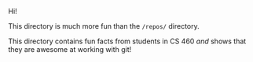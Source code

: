 Hi!

This directory is much more fun than the `/repos/` directory.

This directory contains fun facts from students in CS 460 *and* shows that they are awesome at working with git!
